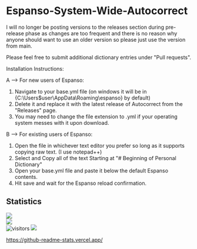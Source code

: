 # Espanso-System-Wide-Autocorrect 

I will no longer be posting versions to the releases section during pre-release phase as changes are too frequent and there is no reason why anyone should want to use an older version so please just use the version from main. 

Please feel free to submit additional dictionary entries under "Pull requests". 

Installation Instructions: 

A -->  For new users of Espanso: 
1. Navigate to your base.yml file (on windows it will be in {C:\Users\$user\AppData\Roaming\espanso} by default) 
2. Delete it and replace it with the latest release of Autocorrect from the "Releases" page. 
3. You may need to change the file extension to .yml if your operating system messes with it upon download. 


B -->  For existing users of Espanso: 
1. Open the file in whichever text editor you prefer so long as it supports copying raw text. (I use notepad++) 
2. Select and Copy all of the text Starting at "# Beginning of Personal Dictionary" 
5. Open your base.yml file and paste it below the default Espanso contents. 
6. Hit save and wait for the Espanso reload confirmation. 


## Statistics
[![](https://github-readme-stats-updated-opbwxjrxi-vintagemotors.vercel.app/api?username=Vintagemotors&show_icons=true&theme=tokyonight&count_private=true&hide_border=true&exclude_repo=github-readme-stats)](https://github.com/Vintagemotors/Espanso-System-Wide-Autocorrect)  
[![](https://github-readme-stats-updated-opbwxjrxi-vintagemotors.vercel.app/api/top-langs/?username=Vintagemotors&theme=tokyonight&&hide=CSSlayout=compact&hide_border=true&exclude_repo=github-readme-stats)](https://github.com/Vintagemotors/Espanso-System-Wide-Autocorrect)  
![visitors](https://visitor-badge.laobi.icu/badge?page_id=Vintagemotors.Espanso-System-Wide-Autocorrect)
[![](https://komarev.com/ghpvc/?username=Vintagemotors&color=28AFB0)](https://github.com/Vintagemotors) 




https://github-readme-stats.vercel.app/
